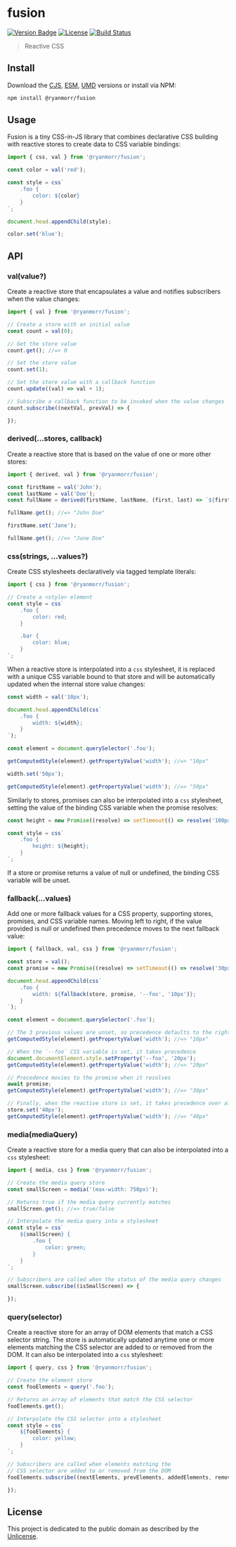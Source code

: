 # fusion

[![Version Badge][version-image]][project-url]
[![License][license-image]][license-url]
[![Build Status][build-image]][build-url]

> Reactive CSS

## Install

Download the [CJS](https://github.com/ryanmorr/fusion/raw/master/dist/fusion.cjs.js), [ESM](https://github.com/ryanmorr/fusion/raw/master/dist/fusion.esm.js), [UMD](https://github.com/ryanmorr/fusion/raw/master/dist/fusion.umd.js) versions or install via NPM:

```sh
npm install @ryanmorr/fusion
```

## Usage

Fusion is a tiny CSS-in-JS library that combines declarative CSS building with reactive stores to create data to CSS variable bindings:

```javascript
import { css, val } from '@ryanmorr/fusion';

const color = val('red');

const style = css`
    .foo {
        color: ${color}
    }
`;

document.head.appendChild(style);

color.set('blue');
```

## API

### val(value?)

Create a reactive store that encapsulates a value and notifies subscribers when the value changes:

```javascript
import { val } from '@ryanmorr/fusion';

// Create a store with an initial value
const count = val(0);

// Get the store value
count.get(); //=> 0

// Set the store value
count.set(1);

// Set the store value with a callback function
count.update((val) => val + 1);

// Subscribe a callback function to be invoked when the value changes
count.subscribe((nextVal, prevVal) => {

});
```

### derived(...stores, callback)

Create a reactive store that is based on the value of one or more other stores:

```javascript
import { derived, val } from '@ryanmorr/fusion';

const firstName = val('John');
const lastName = val('Doe');
const fullName = derived(firstName, lastName, (first, last) => `${first} ${last}`);

fullName.get(); //=> "John Doe"

firstName.set('Jane');

fullName.get(); //=> "Jane Doe"
```

### css(strings, ...values?)

Create CSS stylesheets declaratively via tagged template literals:

```javascript
import { css } from '@ryanmorr/fusion';

// Create a <style> element
const style = css`
    .foo {
        color: red;
    }

    .bar {
        color: blue;
    }
`;
```

When a reactive store is interpolated into a `css` stylesheet, it is replaced with a unique CSS variable bound to that store and will be automatically updated when the internal store value changes:

```javascript
const width = val('10px');

document.head.appendChild(css`
    .foo {
        width: ${width};
    }
`);

const element = document.querySelector('.foo');

getComputedStyle(element).getPropertyValue('width'); //=> "10px"

width.set('50px');

getComputedStyle(element).getPropertyValue('width'); //=> "50px"
```

Similarly to stores, promises can also be interpolated into a `css` stylesheet, setting the value of the binding CSS variable when the promise resolves:

```javascript
const height = new Promise((resolve) => setTimeout(() => resolve('100px'), 2000));

const style = css`
    .foo {
        height: ${height};
    }
`;
```

If a store or promise returns a value of null or undefined, the binding CSS variable will be unset.

### fallback(...values)

Add one or more fallback values for a CSS property, supporting stores, promises, and CSS variable names. Moving left to right, if the value provided is null or undefined then precedence moves to the next fallback value:

```javascript
import { fallback, val, css } from '@ryanmorr/fusion';

const store = val();
const promise = new Promise((resolve) => setTimeout(() => resolve('30px'), 2000));

document.head.appendChild(css`
    .foo {
        width: ${fallback(store, promise, '--foo', '10px')};
    }
`);

const element = document.querySelector('.foo');

// The 3 previous values are unset, so precedence defaults to the right-most value
getComputedStyle(element).getPropertyValue('width'); //=> "10px"

// When the `--foo` CSS variable is set, it takes precedence
document.documentElement.style.setProperty('--foo', '20px');
getComputedStyle(element).getPropertyValue('width'); //=> "20px"

// Precedence movies to the promise when it resolves
await promise;
getComputedStyle(element).getPropertyValue('width'); //=> "30px"

// Finally, when the reactive store is set, it takes precedence over all the fallback values
store.set('40px');
getComputedStyle(element).getPropertyValue('width'); //=> "40px"
```

### media(mediaQuery)

Create a reactive store for a media query that can also be interpolated into a `css` stylesheet:

```javascript
import { media, css } from '@ryanmorr/fusion';

// Create the media query store
const smallScreen = media('(max-width: 750px)');

// Returns true if the media query currently matches
smallScreen.get(); //=> true/false

// Interpolate the media query into a stylesheet
const style = css`
    ${smallScreen} {
        .foo {
            color: green;
        }
    }
`;

// Subscribers are called when the status of the media query changes
smallScreen.subscribe((isSmallScreen) => {

});
```

### query(selector)

Create a reactive store for an array of DOM elements that match a CSS selector string. The store is automatically updated anytime one or more elements matching the CSS selector are added to or removed from the DOM. It can also be interpolated into a `css` stylesheet:

```javascript
import { query, css } from '@ryanmorr/fusion';

// Create the element store
const fooElements = query('.foo');

// Returns an array of elements that match the CSS selector
fooElements.get();

// Interpolate the CSS selector into a stylesheet
const style = css`
    ${fooElements} {
        color: yellow;
    }
`;

// Subscribers are called when elements matching the
// CSS selector are added to or removed from the DOM
fooElements.subscribe((nextElements, prevElements, addedElements, removedElements) => {

});
```

## License

This project is dedicated to the public domain as described by the [Unlicense](http://unlicense.org/).

[project-url]: https://github.com/ryanmorr/fusion
[version-image]: https://img.shields.io/github/package-json/v/ryanmorr/fusion?color=blue&style=flat-square
[build-url]: https://travis-ci.com/github/ryanmorr/fusion
[build-image]: https://img.shields.io/travis/com/ryanmorr/fusion?style=flat-square
[license-image]: https://img.shields.io/github/license/ryanmorr/fusion?color=blue&style=flat-square
[license-url]: UNLICENSE